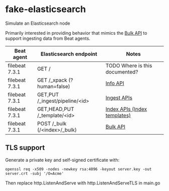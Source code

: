 # fake-elasticsearch

Simulate an Elasticsearch node

Primarily interested in providing behavior that mimics the [Bulk API](https://www.elastic.co/guide/en/elasticsearch/reference/current/docs-bulk.html) to support ingesting data from Beat agents.

| Beat agent | Elasticsearch endpoint | Notes |
| ---------- | ---------------------- | ----- |
| filebeat 7.3.1 | GET / | TODO Where is this documented? |
| filebeat 7.3.1 | GET /_xpack (?human=false) | [Info API](https://www.elastic.co/guide/en/elasticsearch/reference/current/info-api.html) |
| filebeat 7.3.1 | GET,PUT /_ingest/pipeline/&lt;id&gt; | [Ingest APIs](https://www.elastic.co/guide/en/elasticsearch/reference/current/ingest-apis.html) |
| filebeat 7.3.1 | GET,HEAD,PUT /_template/&lt;id&gt; | [Index APIs (Index templates)](https://www.elastic.co/guide/en/elasticsearch/reference/current/indices.html#index-templates) |
| filebeat 7.3.1 | POST /_bulk (/&lt;index&gt;/_bulk)| [Bulk API](https://www.elastic.co/guide/en/elasticsearch/reference/current/docs-bulk.html) |

## TLS support

Generate a private key and self-signed certificate with:

`openssl req -x509 -nodes -newkey rsa:4096 -keyout server.key -out server.crt -subj '/O=Acme'`

Then replace http.ListenAndServe with http.ListenAndServeTLS in main.go
